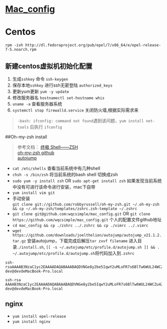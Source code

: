 
# [Mac_config][1]

# Centos

`rpm -ivh http://dl.fedoraproject.org/pub/epel/7/x86_64/e/epel-release-7-5.noarch.rpm`

## 新建centos虚拟机初始化配置
1. 生成`sshkey` 命令 `ssh-keygen`
2. 保存本地`sshkey` 进行ssh无密登陆 `authorized_keys`
3. 更新yum更新   `yum -y update`
4. 修改服务器名 `hostnamectl set-hostname whis `
5. `uname -a` 查看服务器系统
6. `systemctl stop firewalld.service` 关闭防火墙,根据实际需求来

> `-bash: ifconfig: command not found`遇到该问题，`yum install net-tools` 后执行 `ifconfig`

##Oh-my-zsh install
>参考文档：
>[终极 Shell——ZSH](https://zhuanlan.zhihu.com/p/19556676)      
>[oh-my-zsh github](https://link.zhihu.com/?target=https%3A//github.com/robbyrussell/oh-my-zsh)    
>[autojump](https://github.com/wting/autojump)

- `cat /etc/shells`   查看当前系统中有几种shell
- `chsh -s /bin/zsh`  将当前系统的bash shell 切换成zsh
- `sudo yum -y install zsh` OR `sudo apt-get install zsh` 如果发现当前系统中没有可进行该命令进行安装，mac下自带
- `yum install vim git`
- 手动安装    
`git clone git://github.com/robbyrussell/oh-my-zsh.git ~/.oh-my-zsh && cp ~/.oh-my-zsh/templates/zshrc.zsh-template ~/.zshrc`
- `git clone git@github.com:wqcsimple/mac_config.git` OR `git clone https://github.com/wqcsimple/mac_config.git` 个人的配置文件github地址
- `cd mac_config && cp ./zshrc ../.zshrc && cp ./vimrc ../.vimrc`
- `wget https://github.com/downloads/joelthelion/autojump/autojump_v21.1.2.tar.gz` 安装autojump，下载完成后解压`tar zxvf filename` 进入目录`./install.sh`, `[[ -s ~/.autojump/etc/profile.d/autojump.sh ]] && . ~/.autojump/etc/profile.d/autojump.sh`将代码加入到`.zshrc`

```
ssh-rsaAAAAB3NzaC1yc2EAAAADAQABAAABAQDVNGe8y2be5IqwY2uMLoFR7s6BlTw6WUL24WCZu4Z81BLfthLso6BIys2lebSKBXUWlSeRcisUC45Zr4lJek666th/eZ+yKpGv4cQwRffFKedl36gTLa1R7wtHUh1OtdLiauad5d/8RbA6T6wGeJ6LatONTRFE+vhD1VzY0OTNVX03XNQgUOhz9g+wLHbPpdkhv15pdu5Z8Hi3BCDtmJiBPRy7E1izHYxAoJz6tQqroIvQG6CcJ2WTRGNQC6CVyP+gCQGKFUdD1OBC6O3CNZ/IRm8fuqv6PyAyEyWBmwSx0Zof8x/d6txmMRRwHJG1gRgF7PAEWx8ifwW/M8qCZMlF dev@devdeMacBook-Pro.local
```
```
ssh-rsa AAAAB3NzaC1yc2EAAAADAQABAAABAQDVNGe8y2be5IqwY2uMLoFR7s6BlTw6WUL24WCZu4Z81BLfthLso6BIys2lebSKBXUWlSeRcisUC45Zr4lJek666th/eZ+yKpGv4cQwRffFKedl36gTLa1R7wtHUh1OtdLiauad5d/8RbA6T6wGeJ6LatONTRFE+vhD1VzY0OTNVX03XNQgUOhz9g+wLHbPpdkhv15pdu5Z8Hi3BCDtmJiBPRy7E1izHYxAoJz6tQqroIvQG6CcJ2WTRGNQC6CVyP+gCQGKFUdD1OBC6O3CNZ/IRm8fuqv6PyAyEyWBmwSx0Zof8x/d6txmMRRwHJG1gRgF7PAEWx8ifwW/M8qCZMlF dev@devdeMacBook-Pro.local
```

## nginx 
- `yum install epel-release`
- `yum install nginx`




[1]: https://github.com/wqcsimple/mac_config